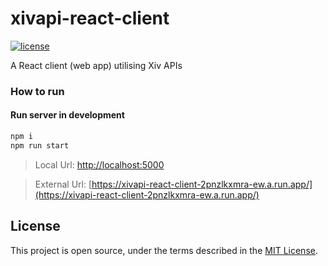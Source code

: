 # xivapi-react-client

[![license](https://img.shields.io/github/license/xivapi/xivapi-js.svg)](LICENSE)

A React client (web app) utilising Xiv APIs

### How to run

#### Run server in development
```sh
npm i
npm run start
```

> Local Url: [http://localhost:5000](http://localhost:5000)

> External Url: [https://xivapi-react-client-2pnzlkxmra-ew.a.run.app/](https://xivapi-react-client-2pnzlkxmra-ew.a.run.app/)

## License

This project is open source, under the terms described in the [MIT License](LICENSE).
